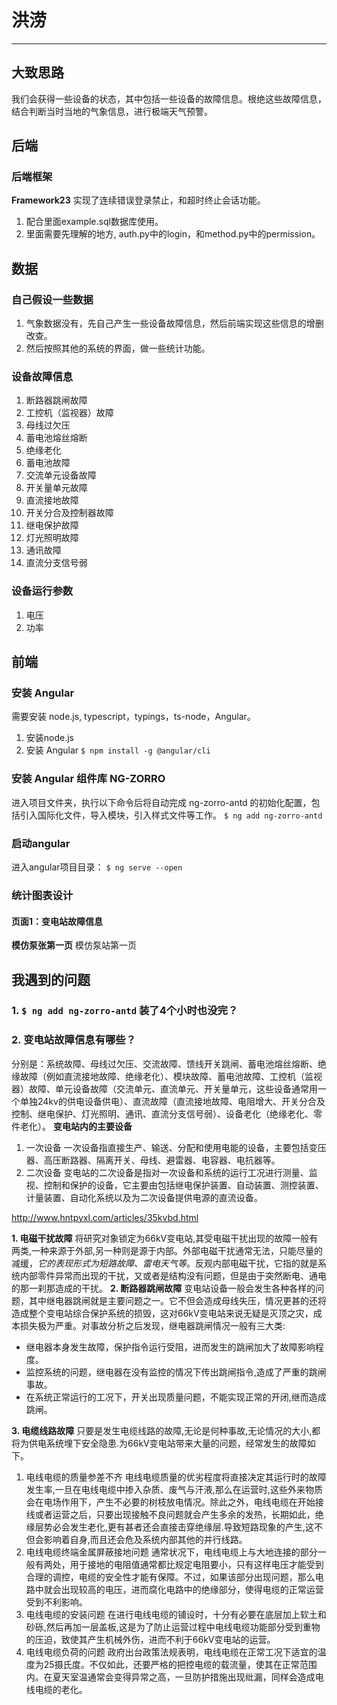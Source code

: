 # 洪涝

---

## 大致思路

我们会获得一些设备的状态，其中包括一些设备的故障信息。根绝这些故障信息，结合判断当时当地的气象信息，进行极端天气预警。

## 后端

### 后端框架

**Framework23**
实现了连续错误登录禁止，和超时终止会话功能。

1. 配合里面example.sql数据库使用。
1. 里面需要先理解的地方, auth.py中的login，和method.py中的permission。

## 数据

### 自己假设一些数据

1. 气象数据没有，先自己产生一些设备故障信息，然后前端实现这些信息的增删改查。
1. 然后按照其他的系统的界面，做一些统计功能。

### 设备故障信息

1. 断路器跳闸故障
2. 工控机（监视器）故障
3. 母线过欠压
4. 蓄电池熔丝熔断
5. 绝缘老化
6. 蓄电池故障
7. 交流单元设备故障
8. 开关量单元故障
9. 直流接地故障
10. 开关分合及控制器故障
11. 继电保护故障
12. 灯光照明故障
13. 通讯故障
14. 直流分支信号弱

### 设备运行参数

1. 电压
2. 功率

## 前端

### 安装 Angular

需要安装 node.js, typescript，typings，ts-node，Angular。

1. 安装node.js
1. 安装 Angular
``$ npm install -g @angular/cli``

### 安装 Angular 组件库 NG-ZORRO

进入项目文件夹，执行以下命令后将自动完成 ng-zorro-antd 的初始化配置，包括引入国际化文件，导入模块，引入样式文件等工作。
``$ ng add ng-zorro-antd``

### 启动angular

进入angular项目目录：
``$ ng serve --open``

### 统计图表设计

#### 页面1：变电站故障信息

**模仿泵张第一页**
模仿泵站第一页

## 我遇到的问题

### 1.  ``$ ng add ng-zorro-antd`` 装了4个小时也没完？

### 2. 变电站故障信息有哪些？

分别是：系统故障、母线过欠压、交流故障、馈线开关跳闸、蓄电池熔丝熔断、绝缘故障（例如直流接地故障、绝缘老化）、模块故障、蓄电池故障、工控机（监视器）故障、单元设备故障（交流单元、直流单元、开关量单元，这些设备通常用一个单独24kv的供电设备供电）、直流故障（直流接地故障、电阻增大、开关分合及控制、继电保护、灯光照明、通讯、直流分支信号弱）、设备老化（绝缘老化、零件老化）。
**变电站内的主要设备**

1. 一次设备
一次设备指直接生产、输送、分配和使用电能的设备，主要包括变压器、高压断路器、隔离开关、母线、避雷器、电容器、电抗器等。
2. 二次设备
变电站的二次设备是指对一次设备和系统的运行工况进行测量、监视、控制和保护的设备，它主要由包括继电保护装置、自动装置、测控装置、计量装置、自动化系统以及为二次设备提供电源的直流设备。

<http://www.hntpyxl.com/articles/35kvbd.html>

**1. 电磁干扰故障**
将研究对象锁定为66kV变电站,其受电磁干扰出现的故障一般有两类,一种来源于外部,另一种则是源于内部。外部电磁干扰通常无法，只能尽量的减缓，*它的表现形式为短路故障、雷电天气等*。反观内部电磁干扰，它指的就是系统内部零件异常而出现的干扰，又或者是结构没有问题，但是由于突然断电、通电的那一刹那造成的干扰。
**2. 断路器跳闸故障**
变电站设备一般会发生各种各样的问题，其中继电器跳闸就是主要问题之一。它不但会造成母线失压，情况更甚的还将造成整个变电站综合保护系统的损毁，这对66kV变电站来说无疑是灭顶之灾，成本损失极为严重。对事故分析之后发现，继电器跳闸情况一般有三大类:

- 继电器本身发生故障，保护指令运行受阻，进而发生的跳闸加大了故障影响程度。
- 监控系统的问题，继电器在没有监控的情况下传出跳闸指令,造成了严重的跳闸事故。
- 在系统正常运行的工况下，开关出现质量问题，不能实现正常的开闭,继而造成跳闸。

**3. 电缆线路故障**
只要是发生电缆线路的故障,无论是何种事故,无论情况的大小,都将为供电系统埋下安全隐患.为66kV变电站带来大量的问题，经常发生的故障如下。

1. 电线电缆的质量参差不齐
电线电缆质量的优劣程度将直接决定其运行时的故障发生率,一旦在电线电缆中掺入杂质、废气与汗液,那么在运营时,这些外来物质会在电场作用下，产生不必要的树枝放电情况。除此之外，电线电缆在开始接线或者运营之后，只要出现接触不良问题就会产生多余的发热，长期如此，绝缘层势必会发生老化,更有甚者还会直接击穿绝缘层.导致短路现象的产生,这不但会影响着自身,而且还会危及系统内部其他的并行线路。
2. 电线电缆终端金属屏蔽接地问题
通常状况下，电线电缆上与大地连接的部分一般有两处，用于接地的电阻值通常都比规定电阻要小，只有这样电压才能受到合理的调控，电缆的安全性才能有保障。不过，如果该部分出现问题，那么电路中就会出现较高的电压，进而腐化电路中的绝缘部分，使得电缆的正常运营受到不利影响。
3. 电线电缆的安装问题
在进行电线电缆的铺设时，十分有必要在底层加上软土和砂砾,然后再加一层盖板,这是为了防止运营过程中电线电缆功能部分受到重物的压迫，致使其产生机械外伤，进而不利于66kV变电站的运营。
4. 电线电缆负荷的问题
政府出台政策法规表明，电线电缆在正常工况下适宜的温度为25摄氏度。不仅如此，还要严格的把控电缆的载流量，使其在正常范围内。在夏天室温通常会变得异常之高，一旦防护措施出现纰漏，同样会造成电线电缆的老化。
